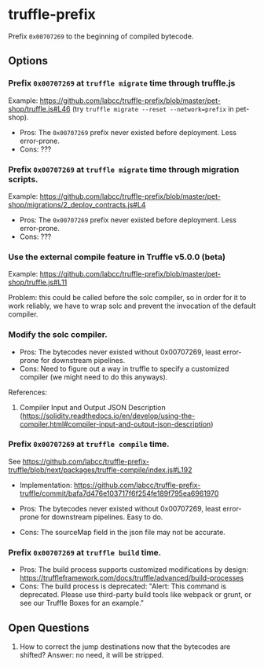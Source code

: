 # truffle-prefix

Prefix `0x00707269` to the beginning of compiled bytecode.

## Options

### Prefix `0x00707269` at `truffle migrate` time through truffle.js

Example:
https://github.com/labcc/truffle-prefix/blob/master/pet-shop/truffle.js#L46
(try `truffle migrate --reset --network=prefix` in pet-shop).

* Pros: The `0x00707269` prefix never existed before deployment. Less error-prone.
* Cons: ???


### Prefix `0x00707269` at `truffle migrate` time through migration scripts.

Example: https://github.com/labcc/truffle-prefix/blob/master/pet-shop/migrations/2_deploy_contracts.js#L4

* Pros: The `0x00707269` prefix never existed before deployment. Less error-prone.
* Cons: ???

### Use the external compile feature in Truffle v5.0.0 (beta)

Example: https://github.com/labcc/truffle-prefix/blob/master/pet-shop/truffle.js#L11

Problem: this could be called before the solc compiler, so in order
for it to work reliably, we have to wrap solc and prevent the
invocation of the default compiler.

### Modify the solc compiler.

* Pros: The bytecodes never existed without 0x00707269, least
  error-prone for downstream pipelines.
* Cons: Need to figure out a way in truffle to specify a customized
  compiler (we might need to do this anyways).

References:

1.  Compiler Input and Output JSON Description (https://solidity.readthedocs.io/en/develop/using-the-compiler.html#compiler-input-and-output-json-description)

### Prefix `0x00707269` at `truffle compile` time.

See https://github.com/labcc/truffle-prefix-truffle/blob/next/packages/truffle-compile/index.js#L192

* Implementation: https://github.com/labcc/truffle-prefix-truffle/commit/bafa7d476e103717f6f254fe189f795ea6961970

* Pros: The bytecodes never existed without 0x00707269, least
  error-prone for downstream pipelines. Easy to do.
* Cons: The sourceMap field in the json file may not be accurate.

### Prefix `0x00707269` at `truffle build` time.

* Pros: The build process supports customized modifications by design:
  https://truffleframework.com/docs/truffle/advanced/build-processes
* Cons: The build process is deprecated: "Alert: This command is
  deprecated. Please use third-party build tools like webpack or
  grunt, or see our Truffle Boxes for an example."

## Open Questions

1. How to correct the jump destinations now that the bytecodes are
   shifted? Answer: no need, it will be stripped.

